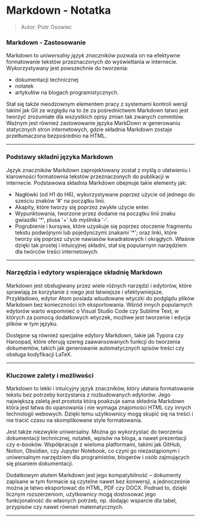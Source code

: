 # Markdown - Notatka
> Autor: Piotr Osowiec

### Markdown - Zastosowanie
Markdown to *uniwersalny język znaczników* pozwala on na efektywne formatowanie tekstów przeznaczonych do wyświetlania w internecie. 
Wykorzystywany jest powszechnie do tworzenia: 
- dokumentacji technicznej
- notatek
- artykułów na blogach programistycznych.
  
Stał się także nieodzownym elementem pracy z systemami kontroli wersji takimi jak Git ze względu na to że
za pośrednictwem Markdown łatwo jest tworzyć zrozumiałe dla wszystkich opisy zmian tak zwanych commitów.
Ważnym jest również zastowowanie języka MarkDown w generowaniu statycznych stron internetowych, gdzie składnia Markdown zostaje przetłumaczona bezpośrednio na HTML.

***
### Podstawy składni języka Markdown

Język znaczników Markdown zaprojektowany został z myślą o ułatwieniu i klarowności formatownia tekstów przeznaczonych do publikacji w internecie.
Podstawowa składnia Markdown obejmuje takie elementy jak: 
* Nagłówki (od H1 do H6), wykorzystywane poprzez użycie od jednego do sześciu znaków '#' na początku linii.
* Akapity, które tworzy się poprzez zwykłe użycie enter. 
* Wypunktowania, tworzone przez dodanie na początku linii znaku gwiazdki '*', plusa '+' lub myślnika '-'. 
* Pogrubienie i kursywa, które uzyskuje się poprzez otoczenie fragmentu tekstu podwójnymi lub pojedynczymi znakami '*'; oraz linki, które tworzy się poprzez użycie nawiasów kwadratowych i okrągłych.
Właśnie dzięki tak prostej i intuicyjnej składni, stał się popularnym narzędziem dla twórców treści internetowych.
***

### Narzędzia i edytory wspierające składnię Markdown

Markdown jest obsługiwany przez wiele różnych narzędzi i edytorów, które sprawiają że korzytanie z niego jest łatwiejsze i efektywniejsze. 
Przykładowo, edytor Atom posiada wbudowane wtyczki do podglądu plików Markdown bez konieczności ich eksportowania. 
Wśród innych popularnych edytorów warto wspomnieć o Visual Studio Code czy Sublime Text, w których za pomocą dodatkowych wtyczek, możliwe jest tworzenie i edycja plików w tym języku. 

Dostępne są również specjalne edytory Markdown, takie jak Typora czy Haroopad, które oferują szereg zaawansowanych funkcji do tworzenia dokumentów, 
takich jak generowanie automatycznych spisów treści czy obsługa kodyfikacji LaTeX. 
***

### Kluczowe zalety i możliwości

Markdown to lekki i intuicyjny język znaczników, który ułatwia formatowanie tekstu bez potrzeby korzystania z rozbudowanych edytorów. 
Jego największą zaletą jest prostota którą poakzuje sama składnia Markdown która jest łatwa do opanowania i nie wymaga znajomości HTML czy innych technologii webowych. 
Dzięki temu użytkownicy mogą skupić się na treści i nie tracić czasu na skomplikowane style formatowania.

Jest także niezwykle uniwersalny. 
Można go wykorzystać do tworzenia dokumentacji technicznej, notatek, wpisów na bloga, a nawet prezentacji czy e-booków. 
Współpracuje z wieloma platformami, takimi jak GitHub, Notion, Obsidian, czy Jupyter Notebook, co czyni go niezastąpionym i uniwersalnym
narzędziem dla programistów, blogerów i osób zajmujących się pisaniem dokumentacji.

Dodatkowym atutem Markdown jest jego kompatybilność – dokumenty zapisane w tym formacie są czytelne nawet bez konwersji, a jednocześnie można je łatwo eksportować do HTML, PDF czy DOCX. 
Podnad to, dzięki licznym rozszerzeniom, użytkownicy mogą dostosować jego funkcjonalność do własnych potrzeb, np. dodając wsparcie dla tabel, przypisów czy nawet równań matematycznych.
***

 

